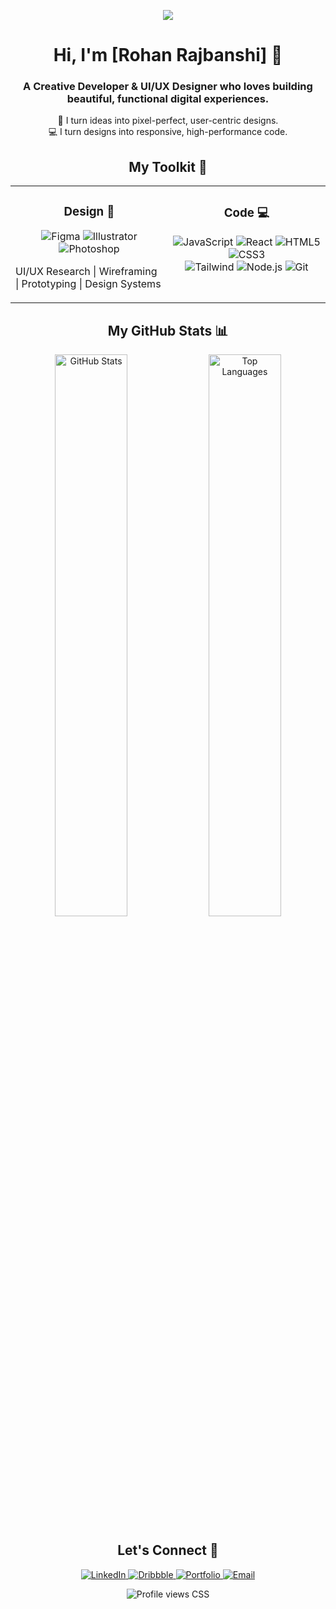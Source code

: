 <!--

👋 Hi! Thanks for using this template.
⭐ To make it your own, you'll need to find and replace a few placeholders:

[Your Name] -> Your actual name.

YOUR-USERNAME -> Your GitHub username (this appears in 3 places!).

[YOUR-LINKEDIN-URL] -> Your full LinkedIn profile URL.

[YOUR-DRIBBBLE-URL] -> Your Dribbble profile URL.

[YOUR-PORTFOLIO-URL] -> Your personal portfolio website URL.

[YOUR-EMAIL] -> Your email address.

The big banner image: I've used a placeholder. Create a custom banner (1200x300px is a good size)
and upload it to a repo, then replace the src link.

✨ ANIMATION TIP: The best way to add animation is to replace static images (like the banner) with an animated .GIF file!

-->

<!-- =========== BANNER =========== -->

<p align="center">
<!-- ⭐ REPLACE THIS with a cool animated GIF banner! (1200x300px recommended) -->
<img src=https://giphy.com/explore/cyber"/>
</p>

<!-- =========== INTRODUCTION =========== -->

<h1 align="center">Hi, I'm [Rohan Rajbanshi] 👋</h1>
<h3 align="center">A Creative Developer & UI/UX Designer who loves building beautiful, functional digital experiences.</h3>

<p align="center">
🎨 I turn ideas into pixel-perfect, user-centric designs.
<br />
💻 I turn designs into responsive, high-performance code.
</p>

<!-- =========== "MY TOOLKIT" SECTION (2-COLUMN LAYOUT) =========== -->

<h2 align="center">My Toolkit 🧰</h2>





<table width="100%">
<tr>
<!-- === DESIGN COLUMN === -->
<td width="50%" valign="top">
<h3 align="center">Design 🎨</h3>
<p align="center">
<!-- Add/remove badges for your design tools -->
<img src="https://img.shields.io/badge/Figma-F24E1E?style=for-the-badge&logo=figma&logoColor=white" alt="Figma"/>
<img src="https://www.google.com/search?q=https://img.shields.io/badge/Adobe%2520Illustrator-FF9A00%3Fstyle%3Dfor-the-badge%26logo%3Dadobeillustrator%26logoColor%3Dwhite" alt="Illustrator"/>
<img src="https://www.google.com/search?q=https://img.shields.io/badge/Adobe%2520Photoshop-31A8FF%3Fstyle%3Dfor-the-badge%26logo%3Dadobephotoshop%26logoColor%3Dwhite" alt="Photoshop"/>







UI/UX Research | Wireframing | Prototyping | Design Systems
</p>
</td>

<!-- === CODE COLUMN === -->
<td width="50%" valign="top">
  <h3 align="center">Code 💻</h3>
  <p align="center">
    <!-- Add/remove badges for your tech stack -->
    <img src="https://img.shields.io/badge/JavaScript-F7DF1E?style=for-the-badge&logo=javascript&logoColor=black" alt="JavaScript"/>
    <img src="https://img.shields.io/badge/React-20232A?style=for-the-badge&logo=react&logoColor=61DAFB" alt="React"/>
    <img src="https://img.shields.io/badge/HTML5-E34F26?style=for-the-badge&logo=html5&logoColor=white" alt="HTML5"/>
    <img src="https://img.shields.io/badge/CSS3-1572B6?style=for-the-badge&logo=css3&logoColor=white" alt="CSS3"/>
    <br>
    <img src="https://img.shields.io/badge/Tailwind_CSS-38B2AC?style=for-the-badge&logo=tailwind-css&logoColor=white" alt="Tailwind"/>
    <img src="https://img.shields.io/badge/Node.js-339933?style=for-the-badge&logo=node.js&logoColor=white" alt="Node.js"/>
    <img src="https://img.shields.io/badge/Git-F05032?style=for-the-badge&logo=git&logoColor=white" alt="Git"/>
  </p>
</td>


</tr>
</table>

<!-- =========== GITHUB STATS =========== -->

<h2 align="center">My GitHub Stats 📊</h2>
<p align="center">
<!-- ⭐ Change YOUR-USERNAME to your GitHub username -->
<img
src="https://www.google.com/search?q=https://github-readme-stats.vercel.app/api%3Fusername%3DYOUR-USERNAME%26show_icons%3Dtrue%26theme%3Dtokyonight%26hide_border%3Dtrue%26include_all_commits%3Dtrue%26count_private%3Dtrue"
alt="GitHub Stats"
width="48%"
/>
<img
src="https://www.google.com/search?q=https://github-readme-stats.vercel.app/api/top-langs/%3Fusername%3DYOUR-USERNAME%26layout%3Dcompact%26theme%3Dtokyonight%26hide_border%3Dtrue"
alt="Top Languages"
width="48%"
/>
</p>

<!-- =========== SOCIALS =========== -->

<h2 align="center">Let's Connect 🤝</h2>
<p align="center">
<!-- ⭐ Replace all the href links with your actual URLs -->
<a href="https[YOUR-LINKEDIN-URL]" target="_blank">
<img src="https://www.google.com/search?q=https://img.shields.io/badge/LinkedIn-0077B5%3Fstyle%3Dfor-the-badge%26logo%3Dlinkedin%26logoColor%3Dwhite" alt="LinkedIn"/>
</a>
<a href="https[YOUR-DRIBBBLE-URL]" target="_blank">
<img src="https://www.google.com/search?q=https://img.shields.io/badge/Dribbble-EA4C89%3Fstyle%3Dfor-the-badge%26logo%3Ddribbble%26logoColor%3Dwhite" alt="Dribbble"/>
</a>
<a href="https[YOUR-PORTFOLIO-URL]" target="_blank">
<img src="https://www.google.com/search?q=https://img.shields.io/badge/Portfolio-6366F1%3Fstyle%3Dfor-the-badge%26logo%3Dglobe%26logoColor%3Dwhite" alt="Portfolio"/>
</a>
<a href="mailto:[YOUR-EMAIL]" target="_blank">
<img src="https://www.google.com/search?q=https://img.shields.io/badge/Email%2520Me-D14836%3Fstyle%3Dfor-the-badge%26logo%3Dgmail%26logoColor%3Dwhite" alt="Email"/>
</a>
</p>

<!-- =========== FOOTER (PROFILE VIEWS) =========== -->

<p align="center">
<!-- ⭐ Change YOUR-USERNAME to your GitHub username -->
<img src="https://www.google.com/search?q=https://komarev.com/ghpvc/%3Fusername%3DYOUR-USERNAME%26color%3D6366F1%26style%3Dflat-square" alt="Profile views" />
CSS
</p>
